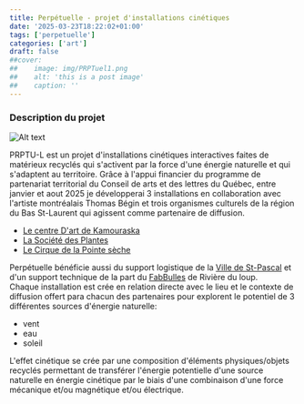 ```yaml
---
title: Perpétuelle - projet d'installations cinétiques
date: '2025-03-23T18:22:02+01:00'
tags: ['perpetuelle']
categories: ['art']
draft: false
##cover:
##    image: img/PRPTuel1.png
##    alt: 'this is a post image'
##    caption: ''
---
```


### Description du projet

![Alt text](/img/cover1.jpg)

PRPTU-L est un projet d'installations cinétiques interactives faites de matérieux recyclés qui s'activent par la force d'une énergie naturelle et qui s'adaptent au territoire. Grâce à l'appui financier du programme de partenariat territorial du Conseil de arts et des lettres du Québec, entre janvier et aout 2025 je développerai 3 installations en collaboration avec l'artiste montréalais Thomas Bégin et trois organismes culturels de la région du Bas St-Laurent qui agissent comme partenaire de diffusion. 

- [Le centre D'art de Kamouraska](https://www.centredartkamouraska.ca/)  
- [La Société des Plantes](https://www.lasocietedesplantes.com/)  
- [Le Cirque de la Pointe sèche](https://cirquedelapointeseche.com/fr/spectacle/)  

Perpétuelle bénéficie aussi du support logistique de la [Ville de St-Pascal](https://www.villesaintpascal.com/) et d'un support technique de la part du [FabBulles](https://www.fablabs.io/labs/fabbulle) de Rivière du loup.  
Chaque installation est crée en relation directe avec le lieu et le contexte de diffusion offert para chacun des partenaires pour explorent le potentiel de 3 différentes sources d'énergie naturelle: 
- vent
- eau
- soleil   

L'effet cinétique se crée par une composition d'éléments physiques/objets recyclés permettant de transférer l'énergie potentielle d'une source naturelle en énergie cinétique par le biais d'une combinaison d'une force mécanique et/ou magnétique et/ou électrique.  

 



  